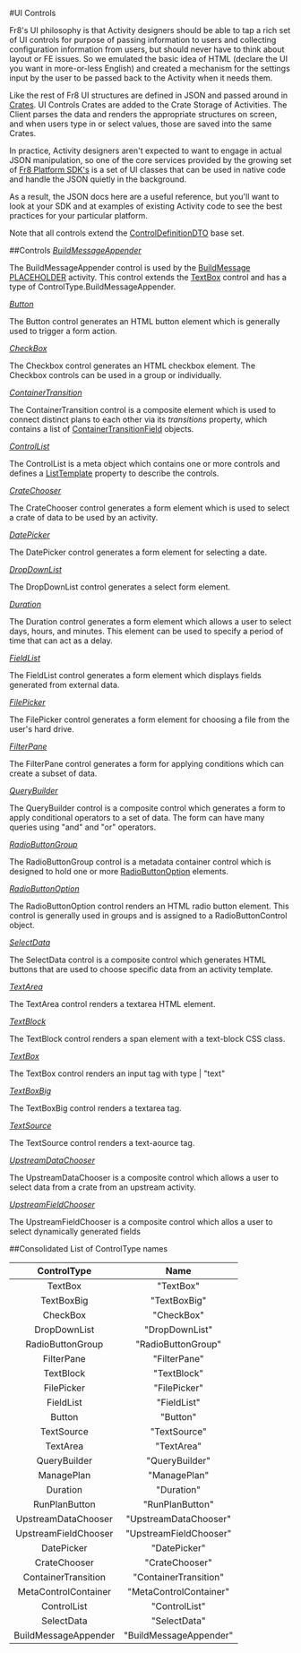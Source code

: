 #UI Controls

Fr8's UI philosophy is that Activity designers should be able to tap a rich set of UI controls for purpose of passing information to users and collecting configuration information from users, but should never have to think about layout or FE issues. So we emulated the basic idea of HTML (declare the UI you want in more-or-less English) and created a mechanism for the settings input by the user to be passed back to the Activity when it needs them. 

Like the rest of Fr8 UI structures are defined in JSON and passed around in [Crates](/Docs/ForDevelopers/OperatingConceptsk/Crates.md). UI Controls Crates are added to the Crate Storage of Activities. The Client parses the data and renders the appropriate structures on screen, and when users type in or select values, those are saved into the same Crates.

In practice, Activity designers aren't expected to want to engage in actual JSON manipulation, so one of the core services provided by the growing set of [Fr8 Platform SDK's](/Docs/ForDevelopers/SDKHome.md) is a set of UI classes that can be used in native code and handle the JSON quietly in the background. 

As a result, the JSON docs here are a useful reference, but you'll want to look at your SDK and at examples of existing Activity code to see the best practices for your particular platform.

Note that all controls extend the [ControlDefinitionDTO](../DataTransfer/ControlDefinitinDTO.md) base set.

##Controls
*[BuildMessageAppender](Controls/BuildMessageAppender.md)*

The BuildMessageAppender control is used by the [BuildMessage PLACEHOLDER](BuildMessage.md) activity. This control extends the [TextBox](Controls/TextBox.md) control and has a type of ControlType.BuildMessageAppender.

*[Button](Controls/Button.md)*

The Button control generates an HTML button element which is generally used to trigger a form action.

*[CheckBox](Controls/Checkbox.md)*

The Checkbox control generates an HTML checkbox element. The Checkbox controls can be used in a group or individually.

*[ContainerTransition](Controls/ContainerTransition.md)*

The ContainerTransition control is a composite element which is used to connect distinct plans to each other via its _transitions_ property, which contains a list of [ContainerTransitionField](../ContainerTransitionField.md) objects.

*[ControlList](Controls/ControlList.md)*

The ControlList is a meta object which contains one or more controls and defines a [ListTemplate](../ListTemplate.md) property to describe the controls.

*[CrateChooser](Controls/CrateChooser.md)*

The CrateChooser control generates a form element which is used to select a crate of data to be used by an activity.

*[DatePicker](Controls/DatePicker.md)*

The DatePicker control generates a form element for selecting a date.

*[DropDownList](Controls/DropDownList.md)*

The DropDownList control generates a select form element.

*[Duration](Controls/Duration.md)*

The Duration control generates a form element which allows a user to select days, hours, and minutes. This element can be used to specify a period of time that can act as a delay.

*[FieldList](Controls/FieldList.md)*

The FieldList control generates a form element which displays fields generated from external data.

*[FilePicker](Controls/FilePicker.md)*

The FilePicker control generates a form element for choosing a file from the user's hard drive.

*[FilterPane](Controls/FilterPane.md)*

The FilterPane control generates a form for applying conditions which can create a subset of data.

*[QueryBuilder](Controls/QueryBuilder.md)*

The QueryBuilder control is a composite control which generates a form to apply conditional operators to a set of data. The form can have many queries using "and" and "or" operators.

*[RadioButtonGroup](Controls/RadioButtonGroup.md)*

The RadioButtonGroup control is a metadata container control which is designed to hold one or more [RadioButtonOption](Controls/RadioButtonOption.md) elements.

*[RadioButtonOption](Controls/RadioButtonOption.md)*

The RadioButtonOption control renders an HTML radio button element. This control is generally used in groups and is assigned to a RadioButtonControl object.

*[SelectData](Controls/SelectData.md)*

The SelectData control is a composite control which generates HTML buttons that are used to choose specific data from an activity template.

*[TextArea](Controls/TextArea.md)*

The TextArea control renders a textarea HTML element.

*[TextBlock](Controls/TextBlock.md)*

The TextBlock control renders a span element with a text-block CSS class.

*[TextBox](Controls/TextBox.md)*

The TextBox control renders an input tag with type | "text"

*[TextBoxBig](Controls/TextBoxBig.md)*

The TextBoxBig control renders a textarea tag.

*[TextSource](Controls/TextSource.md)*

The TextSource control renders a text-aource tag.

*[UpstreamDataChooser](Controls/UpstreamDataChooser.md)*

The UpstreamDataChooser is a composite control which allows a user to select data from a crate from an upstream activity.

*[UpstreamFieldChooser](Controls/UpstreamFieldChooser.md)*

The UpstreamFieldChooser is a composite control which allos a user to select dynamically generated fields

##<a name="control-types"></a>Consolidated List of ControlType names

ControlType | Name
:---:|:---:
TextBox | "TextBox"
TextBoxBig | "TextBoxBig"
CheckBox | "CheckBox"
DropDownList | "DropDownList"
RadioButtonGroup | "RadioButtonGroup"
FilterPane | "FilterPane"
TextBlock | "TextBlock"
FilePicker | "FilePicker"
FieldList | "FieldList"
Button | "Button"
TextSource | "TextSource"
TextArea | "TextArea"
QueryBuilder | "QueryBuilder"
ManagePlan | "ManagePlan"
Duration | "Duration"
RunPlanButton | "RunPlanButton"
UpstreamDataChooser | "UpstreamDataChooser"
UpstreamFieldChooser | "UpstreamFieldChooser"
DatePicker | "DatePicker"
CrateChooser | "CrateChooser"
ContainerTransition | "ContainerTransition"
MetaControlContainer | "MetaControlContainer"
ControlList | "ControlList"
SelectData | "SelectData"
BuildMessageAppender | "BuildMessageAppender"
